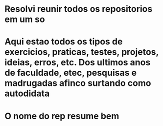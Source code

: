 # Resolvi reunir todos os repositorios em um so

# Aqui estao todos os tipos de exercicios, praticas, testes, projetos, ideias, erros, etc. Dos ultimos anos de faculdade, etec, pesquisas e madrugadas afinco surtando como autodidata

# O nome do rep resume bem
